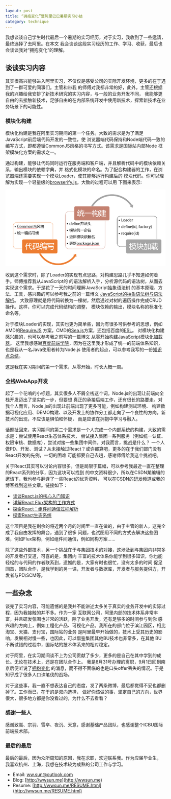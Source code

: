 ```yaml
---
layout: post
title: “拥抱变化”暨阿里巴巴暑期实习小结
category: technique
---
```


我想谈谈自己学生时代最后一个暑期的实习经历，对于实习，我收到了一些邀请，最终选择了去阿里。在本文
我会谈谈这段实习经历的工作、学习、收获，最后也会谈谈我对“拥抱变化”的理解。

<!--more-->

## 谈谈实习内容

其实很高兴能够进入阿里实习，不仅仅是感受公司的实际开发环境，更多的在于遇到了一群可爱的同事们。主管和带我
的师傅对我都非常的好，此外，主管还根据我的兴趣给我安排了新技术研究的实习内容，与一般的业务开发不同，
我能够更自由的去接触新技术，足够自由的在内部系统开发中使用新技术，探索新技术在业务场景下的可能性。

### 模块化构建

模块化构建是我在阿里实习期间的第一个任务。大致的需求是为了满足JavaScript前后端代码开发的一致性，使
浏览器端代码保持和Node端代码一致的编写方式，即都遵循CommonJS风格的书写方式。该需求是国际站内部Node
框架模块化方案的需求之一。

通过构建，能够让代码同时运行在服务端和客户端，并且解析代码中的模块依赖关系，输出模块的依赖字典，并
格式化模块的命名。为了配合构建器的工作，在浏览器端还需要实现一个模块Loader，使其能够运行构建后的
模块代码。你可以理解为实现一个轻量级的[browserify.js](http://browserify.org/)。大致的过程可以用
下图来表示:

![module builder](/img/posts/150908-module-builder.png)

收到这个需求时，除了Loader的实现有点思路，对构建思路几乎不知道如何着手。师傅推荐我从JavaScript的
的语法解析入手，分析源代码的语法树，从而去实现这个需求。于是花了一天的时间理解JavaScript抽象语法树
的基本原理、方法、工具，感兴趣的可以参考我之前的一篇博文
[JavaScript的抽象语法树与语法解析](http://wwsun.me/posts/javascript-ast-tutorial.html)。
大致原理就是将代码转换为一棵树，然后通过对树的遍历操作完成CRUD操作。这样，你可以完成代码结构的调整，
模块依赖的输出，模块名称的标准化命名等。

对于模块Loader的实现，其实也更为简单些，因为有很多可供参考的思想，例如AMD的[RequireJS](http://requirejs.org/)
方案，CMD的[Sea.js](http://seajs.org/docs/)方案，还包括百度的[ESL](https://github.com/ecomfe/esl)。
对模块化构建感兴趣的，也可以参考我之前写的一篇博文
[从零开始构建JavaScript模块化加载器](http://wwsun.me/posts/creating-javascript-modules-loader.html)。
这里我想感谢[百度前端学院](http://ife.baidu.com/)，因为在这里我才形成了统一的前端体系知识，也是我从一名Java使用者转为Node.js
使用者的起点，可以参考我写的一份[知识点总结](https://github.com/wwsun/fe-knowledge-points)。

这是我在实习期间的第一个需求，从零开始，时长大概一周。

### 全栈WebApp开发

起了一个花哨的小标题，其实很多人不屑全栈这个词。Node.js的出现让前端向全栈开发迈出了坚实的一步，但要想
真正的承接后端工作，还有很长的路要走。对我个人而言，Node.js的出现让前端出现了更多可能，例如构建测试环境、
构建数据可视化应用、DEMO构建、以及开发上的协作分工都走向了一个良性的方向。新技术的出现，不应该是惧怕和怀疑，
而是应该在拥抱中学习与融入。

话题扯回来，实习期间的第二个需求是一个人完成一个内部系统的构建，大致的需求是：尝试使用React生态体系技术，
尝试接入集团一系列服务（例如统一认证、权限审核、数据库），尝试对接一些集团中间件。对我而言，挑战是什么？
一个人做PD、开发、测试？从未接触过React？或许都算吧，更多的在于我们部门没有React开发的先例，一切的困难
可能都要自己去趟，感谢师傅给我这个挑战吧。

关于React其实可以讨论内容很多，但是局限于篇幅，可以参考我最近一直在整理的React系列的分享，因为这块可以找到
的中文资料很少，所以在CSDN某编辑的邀请下，我也参与翻译了一些React的优秀资料，
可以在CSDN的[研发频道](http://sd.csdn.net/)或我的博客找到这些文章。链接如下：

- [谈谈React.js的核心入门知识](http://wwsun.me/posts/react-getting-started.html)
- [详解React Flux架构的工作方式](http://www.csdn.net/article/2015-08-31/2825587-react-flux)
- [探索React：组件间通信过程解析](http://www.csdn.net/article/2015-08-26/2825539-the-react-js-way-flux-architecture-with-immutable-js)
- [探索React生态系统](http://www.toptal.com/react/navigating-the-react-ecosystem)

这个项目是我在剩余的将近两个月的时间里一直在做的，由于主管的新人，这完全成了我自由发挥的舞台，遇到了很多
问题，也试图用不同的方式去解决这些困难，例如Flux架构，例如组件间通信，例如同构方案……

除了这些外部技术，另一个挑战在于与集团技术的对接，这涉及到与集团内非常多的开发者打交道，可喜的是，集团内
丰富的技术体系你能学到很多知识，你也能轻松的与代码的作者联系到，遗憾的是，大家有时也很忙，没有太多的时间
促足回首，团队合作，是我学到的另一课，开发者与数据库，开发者与服务提供方，开发者与PD\SCM等。

## 一些杂念

谈完了实习内容，可能遗憾的是我并不能讲述太多关于真实的业务开发中的实际过程，因为我接触的并不多。作为一家
互联网公司，阿里内部的技术体系非常丰富，并且研发氛围也非常的活跃，除了业务开发，还有足够多的时间参与到你
感兴趣的方向上，例如工程化产品、可视化产品。我所在的部门位于滨江园区，相比淘宝、天猫、支付宝，国际站的业务
是阿里最早开始做的，技术上受其历史的影响，发展相对慢一些，也因此，可以借鉴集团其他BU技术也非常多，在其他
BU不断试错的过程中，国际站的技术体系来的相对稳定。

对于阿里，在实习期间谈不上为公司贡献了多少，更多的是自己在其中学到的成长。无论在技术上，还是在团队合作上。
我是8月31号办理的离职，9月1日回到南京后便听说了[拥抱变化](https://campus.alibaba.com/noticeDetail.htm?code=tmsItemData3)
的消息，而不得不面临的也是口头offer丢失的情况。于是知乎成了很多人口诛笔伐的战场。

对于这些事，我一直不想表达自己的态度，发了两条微博，最后都觉得不妥也都删掉了。工作而已，在于的是双向选择，
做好你该做的事，坚定自己的方向，世界很大，很多地方都是你没看过的，为什么不去看看？

### 感谢一些人

感谢致嵩、宗羽、雪卒、夜沉、天意，感谢基础产品团队，也感谢整个ICBU国际前端技术部。

### 最后的最后

最后的最后，因为众所周知的原因，我在求职，欢迎联系我。作为应届毕业生，
我喜欢杭州、上海，我想在技术较为成熟的公司工作与学习。

- Email: ww.sun@outlook.com
- Blog: [http://wwsun.me](http://wwsun.me)
- Resume: [http://wwsun.me/RESUME.html](http://wwsun.me/RESUME.html)